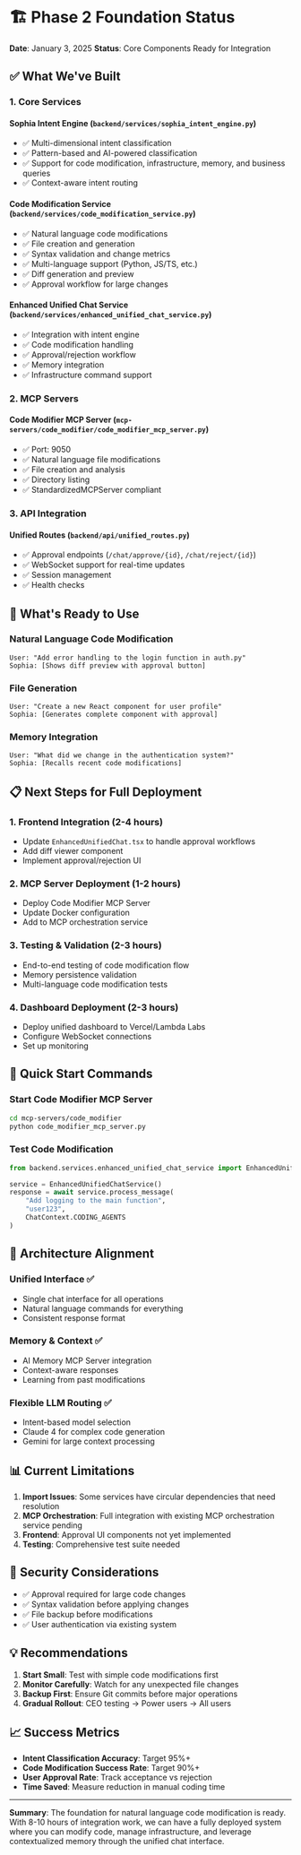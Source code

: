 # 🏗️ Phase 2 Foundation Status

**Date**: January 3, 2025
**Status**: Core Components Ready for Integration

## ✅ What We've Built

### 1. **Core Services**

#### **Sophia Intent Engine** (`backend/services/sophia_intent_engine.py`)
- ✅ Multi-dimensional intent classification
- ✅ Pattern-based and AI-powered classification
- ✅ Support for code modification, infrastructure, memory, and business queries
- ✅ Context-aware intent routing

#### **Code Modification Service** (`backend/services/code_modification_service.py`)
- ✅ Natural language code modifications
- ✅ File creation and generation
- ✅ Syntax validation and change metrics
- ✅ Multi-language support (Python, JS/TS, etc.)
- ✅ Diff generation and preview
- ✅ Approval workflow for large changes

#### **Enhanced Unified Chat Service** (`backend/services/enhanced_unified_chat_service.py`)
- ✅ Integration with intent engine
- ✅ Code modification handling
- ✅ Approval/rejection workflow
- ✅ Memory integration
- ✅ Infrastructure command support

### 2. **MCP Servers**

#### **Code Modifier MCP Server** (`mcp-servers/code_modifier/code_modifier_mcp_server.py`)
- ✅ Port: 9050
- ✅ Natural language file modifications
- ✅ File creation and analysis
- ✅ Directory listing
- ✅ StandardizedMCPServer compliant

### 3. **API Integration**

#### **Unified Routes** (`backend/api/unified_routes.py`)
- ✅ Approval endpoints (`/chat/approve/{id}`, `/chat/reject/{id}`)
- ✅ WebSocket support for real-time updates
- ✅ Session management
- ✅ Health checks

## 🔧 What's Ready to Use

### **Natural Language Code Modification**
```
User: "Add error handling to the login function in auth.py"
Sophia: [Shows diff preview with approval button]
```

### **File Generation**
```
User: "Create a new React component for user profile"
Sophia: [Generates complete component with approval]
```

### **Memory Integration**
```
User: "What did we change in the authentication system?"
Sophia: [Recalls recent code modifications]
```

## 📋 Next Steps for Full Deployment

### 1. **Frontend Integration** (2-4 hours)
- Update `EnhancedUnifiedChat.tsx` to handle approval workflows
- Add diff viewer component
- Implement approval/rejection UI

### 2. **MCP Server Deployment** (1-2 hours)
- Deploy Code Modifier MCP Server
- Update Docker configuration
- Add to MCP orchestration service

### 3. **Testing & Validation** (2-3 hours)
- End-to-end testing of code modification flow
- Memory persistence validation
- Multi-language code modification tests

### 4. **Dashboard Deployment** (2-3 hours)
- Deploy unified dashboard to Vercel/Lambda Labs
- Configure WebSocket connections
- Set up monitoring

## 🚀 Quick Start Commands

### Start Code Modifier MCP Server
```bash
cd mcp-servers/code_modifier
python code_modifier_mcp_server.py
```

### Test Code Modification
```python
from backend.services.enhanced_unified_chat_service import EnhancedUnifiedChatService

service = EnhancedUnifiedChatService()
response = await service.process_message(
    "Add logging to the main function",
    "user123",
    ChatContext.CODING_AGENTS
)
```

## 🎯 Architecture Alignment

### **Unified Interface** ✅
- Single chat interface for all operations
- Natural language commands for everything
- Consistent response format

### **Memory & Context** ✅
- AI Memory MCP Server integration
- Context-aware responses
- Learning from past modifications

### **Flexible LLM Routing** ✅
- Intent-based model selection
- Claude 4 for complex code generation
- Gemini for large context processing

## 📊 Current Limitations

1. **Import Issues**: Some services have circular dependencies that need resolution
2. **MCP Orchestration**: Full integration with existing MCP orchestration service pending
3. **Frontend**: Approval UI components not yet implemented
4. **Testing**: Comprehensive test suite needed

## 🔐 Security Considerations

- ✅ Approval required for large code changes
- ✅ Syntax validation before applying changes
- ✅ File backup before modifications
- ✅ User authentication via existing system

## 💡 Recommendations

1. **Start Small**: Test with simple code modifications first
2. **Monitor Carefully**: Watch for any unexpected file changes
3. **Backup First**: Ensure Git commits before major operations
4. **Gradual Rollout**: CEO testing → Power users → All users

## 📈 Success Metrics

- **Intent Classification Accuracy**: Target 95%+
- **Code Modification Success Rate**: Target 90%+
- **User Approval Rate**: Track acceptance vs rejection
- **Time Saved**: Measure reduction in manual coding time

---

**Summary**: The foundation for natural language code modification is ready. With 8-10 hours of integration work, we can have a fully deployed system where you can modify code, manage infrastructure, and leverage contextualized memory through the unified chat interface.
